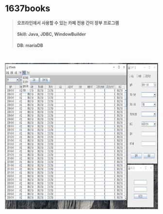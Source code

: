 # 1637books

 > #### 오프라인에서 사용할 수 있는 카페 전용 간이 장부 프로그램
 > #### Skill: Java, JDBC, WindowBuilder
 > #### DB: mariaDB
<br />

<img src="./src/ydbs/img_main_01.png" width="1024px" height="480px"></img>
